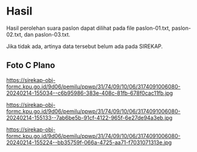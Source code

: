# Hasil

Hasil perolehan suara paslon dapat dilihat pada file paslon-01.txt, paslon-02.txt, dan paslon-03.txt.

Jika tidak ada, artinya data tersebut belum ada pada SIREKAP.

## Foto C Plano

https://sirekap-obj-formc.kpu.go.id/9d06/pemilu/ppwp/31/74/09/10/06/3174091006080-20240214-155034--c6b95986-383e-408c-81fb-678f0cac11fb.jpg

https://sirekap-obj-formc.kpu.go.id/9d06/pemilu/ppwp/31/74/09/10/06/3174091006080-20240214-155133--7ab6be5b-91cf-4122-965f-6e27de94a3eb.jpg

https://sirekap-obj-formc.kpu.go.id/9d06/pemilu/ppwp/31/74/09/10/06/3174091006080-20240214-155224--bb35759f-066a-4725-aa71-f7031071313e.jpg
